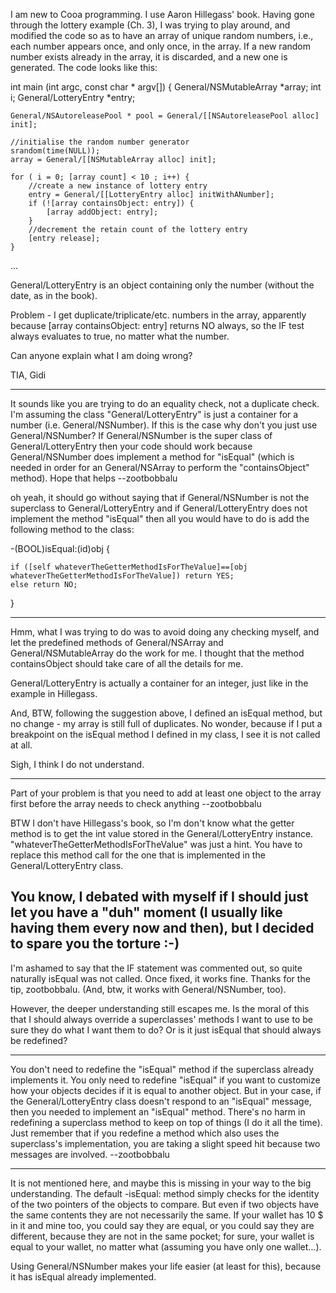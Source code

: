 I am new to Cooa programming. I use Aaron Hillegass' book. Having gone through the lottery example (Ch. 3), I was trying to play around, and modified the code so as to have an array of unique random numbers, i.e., each number appears once, and only once, in the array. If a new random number exists already in the array, it is discarded, and a new one is generated. The code looks like this:

    
int main (int argc, const char * argv[])
{
    General/NSMutableArray *array;
    int i;
    General/LotteryEntry *entry;
    
    General/NSAutoreleasePool * pool = General/[[NSAutoreleasePool alloc] init];
    
    //initialise the random number generator
    srandom(time(NULL));
    array = General/[[NSMutableArray alloc] init];
    
    for ( i = 0; [array count] < 10 ; i++) {
        //create a new instance of lottery entry
        entry = General/[[LotteryEntry alloc] initWithANumber];
        if (![array containsObject: entry]) { 
            [array addObject: entry];
        }
        //decrement the retain count of the lottery entry
        [entry release];
    }
...


General/LotteryEntry is an object containing only the number (without the date, as in the book).

Problem - I get duplicate/triplicate/etc. numbers in the array, apparently because [array containsObject: entry] returns NO always, so the IF test always evaluates to true, no matter what the number.

Can anyone explain what I am doing wrong?

TIA, Gidi

----

It sounds like you are trying to do an equality check, not a duplicate check. I'm assuming the class "General/LotteryEntry" is just a container for a number (i.e. General/NSNumber). If this is the case why don't you just use General/NSNumber? If General/NSNumber is the super class of General/LotteryEntry then your code should work because General/NSNumber does implement a method for "isEqual" (which is needed in order for an General/NSArray to perform the "containsObject" method). Hope that helps --zootbobbalu

oh yeah, it should go without saying that if General/NSNumber is not the superclass to General/LotteryEntry and if General/LotteryEntry does not implement the method "isEqual" then all you would have to do is add the following method to the class:

    
-(BOOL)isEqual:(id)obj {

    if ([self whateverTheGetterMethodIsForTheValue]==[obj whateverTheGetterMethodIsForTheValue]) return YES;
    else return NO;

}


----
Hmm, what I was trying to do was to avoid doing any checking myself, and let the predefined methods of General/NSArray and General/NSMutableArray do the work for me. I thought that the method containsObject should take care of all the details for me.

General/LotteryEntry is actually a container for an integer, just like in the example in Hillegass.

And, BTW, following the suggestion above, I defined an isEqual method, but no change - my array is still full of duplicates. No wonder, because if I put a breakpoint on the isEqual method I defined in my class, I see it is not called at all.

Sigh, I think I do not understand.

----

Part of your problem is that you need to add at least one object to the array first before the array needs to check anything --zootbobbalu 

BTW I don't have Hillegass's book, so I'm don't know what the getter method is to get the int value stored in the General/LotteryEntry instance. "whateverTheGetterMethodIsForTheValue" was just a hint. You have to replace this method call for the one that is implemented in the General/LotteryEntry class.

You know, I debated with myself if I should just let you have a "duh" moment (I usually like having them every now and then), but I decided to spare you the torture :-)
----
I'm ashamed to say that the IF statement was commented out, so quite naturally isEqual was not called. Once fixed, it works fine. Thanks for the tip, zootbobbalu. (And, btw, it works with General/NSNumber, too).

However, the deeper understanding still escapes me. Is the moral of this that I should always override a superclasses' methods I want to use to be sure they do what I want them to do? Or is it just isEqual that should always be redefined?

----

You don't need to redefine the "isEqual" method if the superclass already implements it. You only need to redefine "isEqual" if you want to customize how your objects decides if it is equal to another object. But in your case, if the General/LotteryEntry class doesn't respond to an "isEqual" message, then you needed to implement an "isEqual" method. There's no harm in redefining a superclass method to keep on top of things (I do it all the time). Just remember that if you redefine a method which also uses the superclass's implementation, you are taking a slight speed hit because two messages are involved. --zootbobbalu

----

It is not mentioned here, and maybe this is missing in your way to the big understanding. The default -isEqual: method simply checks for the identity of the two pointers of the objects to compare. But even if two objects have the same contents they are not necessarily the same. If your wallet has 10 $ in it and mine too, you could say they are equal, or you could say they are different, because they are not in the same pocket; for sure, your wallet is equal to your wallet, no matter what (assuming you have only one wallet...).

Using General/NSNumber makes your life easier (at least for this), because it has isEqual already implemented.